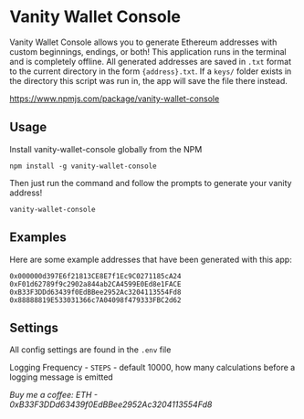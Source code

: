 # Vanity Wallet Console

Vanity Wallet Console allows you to generate Ethereum addresses with custom beginnings, endings, or both! This application runs in the terminal and is completely offline. All generated addresses are saved in `.txt` format to the current directory in the form `{address}.txt`. If a `keys/` folder exists in the directory this script was run in, the app will save the file there instead.

https://www.npmjs.com/package/vanity-wallet-console

## Usage

Install vanity-wallet-console globally from the NPM
```
npm install -g vanity-wallet-console
```

Then just run the command and follow the prompts to generate your vanity address!
```
vanity-wallet-console
```

## Examples

Here are some example addresses that have been generated with this app:

```
0x000000d397E6f21813CE8E7f1Ec9C0271185cA24
0xF01d62789f9c2902a844ab2CA4599E0Ed8e1FACE
0xB33F3DDd63439f0EdBBee2952Ac3204113554Fd8
0x88888819E533031366c7A04098f479333FBC2d62
```

## Settings

All config settings are found in the `.env` file

Logging Frequency - `STEPS` - default 10000, how many calculations before a logging message is emitted



*Buy me a coffee: ETH - 0xB33F3DDd63439f0EdBBee2952Ac3204113554Fd8*